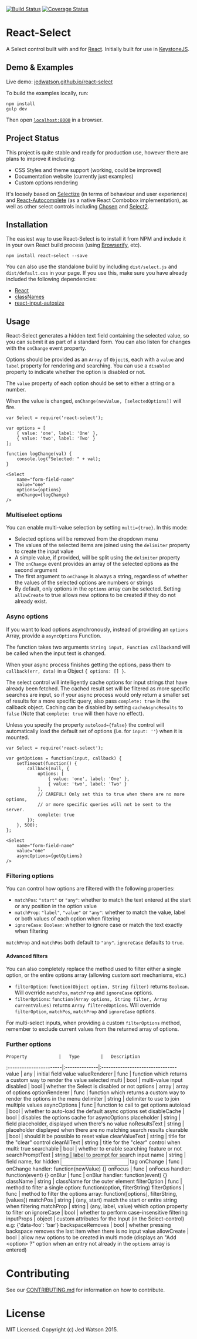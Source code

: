 [![Build Status](https://travis-ci.org/JedWatson/react-select.svg?branch=master)](https://travis-ci.org/JedWatson/react-select)
[![Coverage Status](https://coveralls.io/repos/JedWatson/react-select/badge.svg?branch=master&service=github)](https://coveralls.io/github/JedWatson/react-select?branch=master)

React-Select
============

A Select control built with and for [React](http://facebook.github.io/react/index.html). Initially built for use in [KeystoneJS](http://www.keystonejs.com).


## Demo & Examples

Live demo: [jedwatson.github.io/react-select](http://jedwatson.github.io/react-select/)

To build the examples locally, run:

```
npm install
gulp dev
```

Then open [`localhost:8000`](http://localhost:8000) in a browser.


## Project Status

This project is quite stable and ready for production use, however there are plans to improve it including:

- CSS Styles and theme support (working, could be improved)
- Documentation website (currently just examples)
- Custom options rendering

It's loosely based on [Selectize](http://brianreavis.github.io/selectize.js/) (in terms of behaviour and user experience) and [React-Autocomplete](https://github.com/rackt/react-autocomplete) (as a native React Combobox implementation), as well as other select controls including [Chosen](http://harvesthq.github.io/chosen/) and [Select2](http://ivaynberg.github.io/select2/).


## Installation

The easiest way to use React-Select is to install it from NPM and include it in your own React build process (using [Browserify](http://browserify.org), etc).

```
npm install react-select --save
```

You can also use the standalone build by including `dist/select.js` and `dist/default.css` in your page. If you use this, make sure you have already included the following dependencies:

* [React](http://facebook.github.io/react/)
* [classNames](http://jedwatson.github.io/classnames/)
* [react-input-autosize](https://github.com/JedWatson/react-input-autosize)


## Usage

React-Select generates a hidden text field containing the selected value, so you can submit it as part of a standard form. You can also listen for changes with the `onChange` event property.

Options should be provided as an `Array` of `Object`s, each with a `value` and `label` property for rendering and searching. You can use a `disabled` property to indicate whether the option is disabled or not.

The `value` property of each option should be set to either a string or a number.

When the value is changed, `onChange(newValue, [selectedOptions])` will fire.

```
var Select = require('react-select');

var options = [
	{ value: 'one', label: 'One' },
	{ value: 'two', label: 'Two' }
];

function logChange(val) {
	console.log("Selected: " + val);
}

<Select
	name="form-field-name"
	value="one"
	options={options}
	onChange={logChange}
/>
```

### Multiselect options

You can enable multi-value selection by setting `multi={true}`. In this mode:

* Selected options will be removed from the dropdown menu
* The values of the selected items are joined using the `delimiter` property to create the input value
* A simple value, if provided, will be split using the `delimiter` property
* The `onChange` event provides an array of the selected options as the second argument
* The first argument to `onChange` is always a string, regardless of whether the values of the selected options are numbers or strings
* By default, only options in the `options` array can be selected. Setting `allowCreate` to true allows new options to be created if they do not already exist.

### Async options

If you want to load options asynchronously, instead of providing an `options` Array, provide a `asyncOptions` Function.

The function takes two arguments `String input, Function callback`and will be called when the input text is changed.

When your async process finishes getting the options, pass them to `callback(err, data)` in a Object `{ options: [] }`.

The select control will intelligently cache options for input strings that have already been fetched. The cached result set will be filtered as more specific searches are input, so if your async process would only return a smaller set of results for a more specific query, also pass `complete: true` in the callback object. Caching can be disabled by setting `cacheAsyncResults` to `false` (Note that `complete: true` will then have no effect).

Unless you specify the property `autoload={false}` the control will automatically load the default set of options (i.e. for `input: ''`) when it is mounted.

```
var Select = require('react-select');

var getOptions = function(input, callback) {
	setTimeout(function() {
		callback(null, {
			options: [
				{ value: 'one', label: 'One' },
				{ value: 'two', label: 'Two' }
			],
			// CAREFUL! Only set this to true when there are no more options,
			// or more specific queries will not be sent to the server.
			complete: true
		});
	}, 500);
};

<Select
	name="form-field-name"
	value="one"
	asyncOptions={getOptions}
/>
```

### Filtering options

You can control how options are filtered with the following properties:

* `matchPos`: `"start"` or `"any"`: whether to match the text entered at the start or any position in the option value
* `matchProp`: `"label"`, `"value"` or `"any"`: whether to match the value, label or both values of each option when filtering
* `ignoreCase`: `Boolean`: whether to ignore case or match the text exactly when filtering

`matchProp` and `matchPos` both default to `"any"`.
`ignoreCase` defaults to `true`.

#### Advanced filters

You can also completely replace the method used to filter either a single option, or the entire options array (allowing custom sort mechanisms, etc.)

* `filterOption`: `function(Object option, String filter)` returns `Boolean`. Will override `matchPos`, `matchProp` and `ignoreCase` options.
* `filterOptions`: `function(Array options, String filter, Array currentValues)` returns `Array filteredOptions`. Will override `filterOption`, `matchPos`, `matchProp` and `ignoreCase` options.

For multi-select inputs, when providing a custom `filterOptions` method, remember to exclude current values from the returned array of options.

### Further options


	Property			|	Type		|	Description
:-----------------------|:--------------|:--------------------------------
	value 				|	any			|	 initial field value
	valueRenderer		|	func		|	 function which returns a custom way to render the value selected
	multi 				|	bool		|	 multi-value input
	disabled 			|	bool		|	 whether the Select is disabled or not
	options 			|	array		|	 array of options
	optionRenderer		|	func		|	 function which returns a custom way to render the options in the menu
	delimiter 			|	string		|	 delimiter to use to join multiple values
	asyncOptions 		|	func		|	 function to call to get options
	autoload 			|	bool		|	 whether to auto-load the default async options set
	disableCache 		|	bool		|	 disables the options cache for asyncOptions
	placeholder 		|	string		|	 field placeholder, displayed when there's no value
	noResultsText 		|	string		|	 placeholder displayed when there are no matching search results
	clearable 			|	bool		|	 should it be possible to reset value
	clearValueText 		|	string		|	 title for the "clear" control
	clearAllText 		|	string		|	 title for the "clear" control when multi: true
	searchable 			|	bool		|	 whether to enable searching feature or not
	searchPromptText 	|	string		|	 label to prompt for search input
	name 				|	string		|	 field name, for hidden <input /> tag
	onChange 			|	func		|	 onChange handler: function(newValue) {}
	onFocus 			|	func		|	 onFocus handler: function(event) {}
	onBlur 				|	func		|	 onBlur handler: function(event) {}
	className 			|	string		|	 className for the outer element
	filterOption 		|	func		|	 method to filter a single option: function(option, filterString)
	filterOptions 		|	func		|	 method to filter the options array: function([options], filterString, [values])
	matchPos 			|	string		|	 (any, start) match the start or entire string when filtering
	matchProp 			|	string		|	 (any, label, value) which option property to filter on
	ignoreCase 			|	bool		|	 whether to perform case-insensitive filtering
	inputProps 			|	object		|	 custom attributes for the Input (in the Select-control) e.g: {'data-foo': 'bar'}
	backspaceRemoves 	|	bool		|	 whether pressing backspace removes the last item when there is no input value
	allowCreate 	|	bool		|	 allow new options to be created in multi mode (displays an "Add \<option> ?" option when an entry not already in the `options` array is entered)


# Contributing

See our [CONTRIBUTING.md](https://github.com/JedWatson/react-select/blob/master/CONTRIBUTING.md) for information on how to contribute.


# License

MIT Licensed. Copyright (c) Jed Watson 2015.
